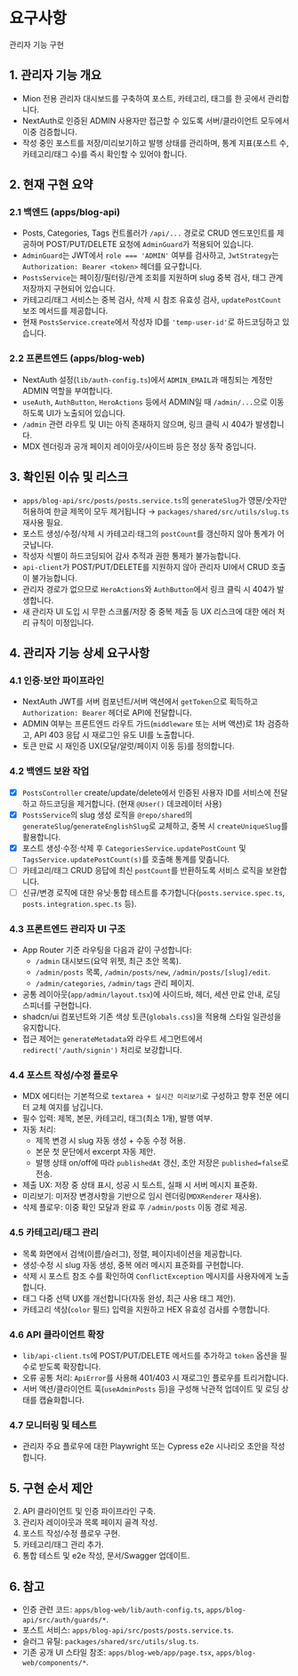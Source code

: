 # 요구사항

관리자 기능 구현

## 1. 관리자 기능 개요

- Mion 전용 관리자 대시보드를 구축하여 포스트, 카테고리, 태그를 한 곳에서 관리합니다.
- NextAuth로 인증된 ADMIN 사용자만 접근할 수 있도록 서버/클라이언트 모두에서 이중 검증합니다.
- 작성 중인 포스트를 저장/미리보기하고 발행 상태를 관리하며, 통계 지표(포스트 수, 카테고리/태그 수)를 즉시 확인할 수 있어야 합니다.

## 2. 현재 구현 요약

### 2.1 백엔드 (apps/blog-api)

- Posts, Categories, Tags 컨트롤러가 `/api/...` 경로로 CRUD 엔드포인트를 제공하며 POST/PUT/DELETE 요청에 `AdminGuard`가 적용되어 있습니다.
- `AdminGuard`는 JWT에서 `role === 'ADMIN'` 여부를 검사하고, `JwtStrategy`는 `Authorization: Bearer <token>` 헤더를 요구합니다.
- `PostsService`는 페이징/필터링/관계 조회를 지원하며 slug 중복 검사, 태그 관계 저장까지 구현되어 있습니다.
- 카테고리/태그 서비스는 중복 검사, 삭제 시 참조 유효성 검사, `updatePostCount` 보조 메서드를 제공합니다.
- 현재 `PostsService.create`에서 작성자 ID를 `'temp-user-id'`로 하드코딩하고 있습니다.

### 2.2 프론트엔드 (apps/blog-web)

- NextAuth 설정(`lib/auth-config.ts`)에서 `ADMIN_EMAIL`과 매칭되는 계정만 ADMIN 역할을 부여합니다.
- `useAuth`, `AuthButton`, `HeroActions` 등에서 ADMIN일 때 `/admin/...`으로 이동하도록 UI가 노출되어 있습니다.
- `/admin` 관련 라우트 및 UI는 아직 존재하지 않으며, 링크 클릭 시 404가 발생합니다.
- MDX 렌더링과 공개 페이지 레이아웃/사이드바 등은 정상 동작 중입니다.

## 3. 확인된 이슈 및 리스크

- `apps/blog-api/src/posts/posts.service.ts`의 `generateSlug`가 영문/숫자만 허용하여 한글 제목이 모두 제거됩니다 → `packages/shared/src/utils/slug.ts` 재사용 필요.
- 포스트 생성/수정/삭제 시 카테고리·태그의 `postCount`를 갱신하지 않아 통계가 어긋납니다.
- 작성자 식별이 하드코딩되어 감사 추적과 권한 통제가 불가능합니다.
- `api-client`가 POST/PUT/DELETE를 지원하지 않아 관리자 UI에서 CRUD 호출이 불가능합니다.
- 관리자 경로가 없으므로 `HeroActions`와 `AuthButton`에서 링크 클릭 시 404가 발생합니다.
- 새 관리자 UI 도입 시 무한 스크롤/저장 중 중복 제출 등 UX 리스크에 대한 에러 처리 규칙이 미정입니다.

## 4. 관리자 기능 상세 요구사항

### 4.1 인증·보안 파이프라인

- NextAuth JWT를 서버 컴포넌트/서버 액션에서 `getToken`으로 획득하고 `Authorization: Bearer` 헤더로 API에 전달합니다.
- ADMIN 여부는 프론트엔드 라우트 가드(`middleware` 또는 서버 액션)로 1차 검증하고, API 403 응답 시 재로그인 유도 UI를 노출합니다.
- 토큰 만료 시 재인증 UX(모달/알럿/페이지 이동 등)를 정의합니다.

### 4.2 백엔드 보완 작업

- [x] `PostsController` create/update/delete에서 인증된 사용자 ID를 서비스에 전달하고 하드코딩을 제거합니다. (현재 `@User()` 데코레이터 사용)
- [x] `PostsService`의 slug 생성 로직을 `@repo/shared`의 `generateSlug`/`generateEnglishSlug`로 교체하고, 중복 시 `createUniqueSlug`를 활용합니다.
- [x] 포스트 생성·수정·삭제 후 `CategoriesService.updatePostCount` 및 `TagsService.updatePostCount(s)`를 호출해 통계를 맞춥니다.
- [ ] 카테고리/태그 CRUD 응답에 최신 `postCount`를 반환하도록 서비스 로직을 보완합니다.
- [ ] 신규/변경 로직에 대한 유닛·통합 테스트를 추가합니다(`posts.service.spec.ts`, `posts.integration.spec.ts` 등).

### 4.3 프론트엔드 관리자 UI 구조

- App Router 기준 라우팅을 다음과 같이 구성합니다:
  - `/admin` 대시보드(요약 위젯, 최근 초안 목록).
  - `/admin/posts` 목록, `/admin/posts/new`, `/admin/posts/[slug]/edit`.
  - `/admin/categories`, `/admin/tags` 관리 페이지.
- 공통 레이아웃(`app/admin/layout.tsx`)에 사이드바, 헤더, 세션 만료 안내, 로딩 스피너를 구현합니다.
- shadcn/ui 컴포넌트와 기존 색상 토큰(`globals.css`)을 적용해 스타일 일관성을 유지합니다.
- 접근 제어는 `generateMetadata`와 라우트 세그먼트에서 `redirect('/auth/signin')` 처리로 보강합니다.

### 4.4 포스트 작성/수정 플로우

- MDX 에디터는 기본적으로 `textarea + 실시간 미리보기`로 구성하고 향후 전문 에디터 교체 여지를 남깁니다.
- 필수 입력: 제목, 본문, 카테고리, 태그(최소 1개), 발행 여부.
- 자동 처리:
  - 제목 변경 시 slug 자동 생성 + 수동 수정 허용.
  - 본문 첫 문단에서 excerpt 자동 제안.
  - 발행 상태 on/off에 따라 `publishedAt` 갱신, 초안 저장은 `published=false`로 전송.
- 제출 UX: 저장 중 상태 표시, 성공 시 토스트, 실패 시 서버 메시지 표준화.
- 미리보기: 미저장 변경사항을 기반으로 임시 렌더링(`MDXRenderer` 재사용).
- 삭제 플로우: 이중 확인 모달과 완료 후 `/admin/posts` 이동 경로 제공.

### 4.5 카테고리/태그 관리

- 목록 화면에서 검색(이름/슬러그), 정렬, 페이지네이션을 제공합니다.
- 생성·수정 시 slug 자동 생성, 중복 에러 메시지 표준화를 구현합니다.
- 삭제 시 포스트 참조 수를 확인하여 `ConflictException` 메시지를 사용자에게 노출합니다.
- 태그 다중 선택 UX를 개선합니다(자동 완성, 최근 사용 태그 제안).
- 카테고리 색상(`color` 필드) 입력을 지원하고 HEX 유효성 검사를 수행합니다.

### 4.6 API 클라이언트 확장

- `lib/api-client.ts`에 POST/PUT/DELETE 메서드를 추가하고 `token` 옵션을 필수로 받도록 확장합니다.
- 오류 공통 처리: `ApiError`를 사용해 401/403 시 재로그인 플로우를 트리거합니다.
- 서버 액션/클라이언트 훅(`useAdminPosts` 등)을 구성해 낙관적 업데이트 및 로딩 상태를 캡슐화합니다.

### 4.7 모니터링 및 테스트

- 관리자 주요 플로우에 대한 Playwright 또는 Cypress e2e 시나리오 초안을 작성합니다.

## 5. 구현 순서 제안

2. API 클라이언트 및 인증 파이프라인 구축.
3. 관리자 레이아웃과 목록 페이지 골격 작성.
4. 포스트 작성/수정 플로우 구현.
5. 카테고리/태그 관리 추가.
6. 통합 테스트 및 e2e 작성, 문서/Swagger 업데이트.

## 6. 참고

- 인증 관련 코드: `apps/blog-web/lib/auth-config.ts`, `apps/blog-api/src/auth/guards/*`.
- 포스트 서비스: `apps/blog-api/src/posts/posts.service.ts`.
- 슬러그 유틸: `packages/shared/src/utils/slug.ts`.
- 기존 공개 UI 스타일 참조: `apps/blog-web/app/page.tsx`, `apps/blog-web/components/*`.
